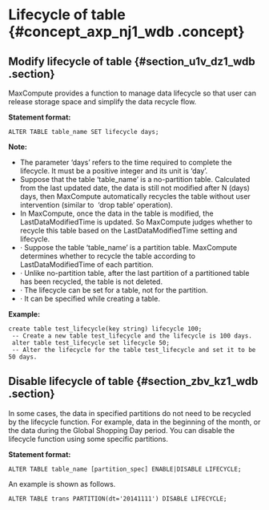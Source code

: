 # Lifecycle of table {#concept_axp_nj1_wdb .concept}

## Modify lifecycle of table {#section_u1v_dz1_wdb .section}

MaxCompute provides a function to manage data lifecycle so that user can release storage space and simplify the data recycle flow.

**Statement format:**

```
ALTER TABLE table_name SET lifecycle days;
```

**Note:** 

-   The parameter ‘days’ refers to the time required to complete the lifecycle. It must be a positive integer and its unit is ‘day’.
-   Suppose that the table ‘table\_name’ is a no-partition table. Calculated from the last updated date, the data is still not modified after N \(days\) days, then MaxCompute automatically recycles the table without user intervention \(similar to  ‘drop table’ operation\).
-   In MaxCompute, once the data in the table is modified, the LastDataModifiedTime is updated. So MaxCompute judges whether to recycle this table based on the LastDataModifiedTime setting and lifecycle.
-   · Suppose the table ‘table\_name’ is a partition table. MaxCompute determines whether to recycle the table according to LastDataModifiedTime of each partition.
-   · Unlike no-partition table, after the last partition of a partitioned table has been recycled, the table is not deleted.
-   · The lifecycle can be set for a table, not for the partition.
-   · It can be specified while creating a table.

**Example:**

```
create table test_lifecycle(key string) lifecycle 100;
 -- Create a new table test_lifecycle and the lifecycle is 100 days.
 alter table test_lifecycle set lifecycle 50;
 -- Alter the lifecycle for the table test_lifecycle and set it to be 50 days.
```

## Disable lifecycle of table {#section_zbv_kz1_wdb .section}

In some cases, the data in specified partitions do not need to be recycled by the lifecycle function. For example, data in the beginning of the month, or the data during the Global Shopping Day period. You can disable the lifecycle function using some specific partitions.

**Statement format:**

```
ALTER TABLE table_name [partition_spec] ENABLE|DISABLE LIFECYCLE;
```

An example is shown as follows.

```
ALTER TABLE trans PARTITION(dt='20141111') DISABLE LIFECYCLE;
```

